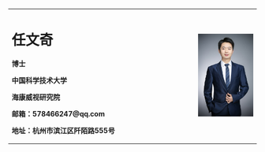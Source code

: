<table border="0">
  <tr>
    <td width="75%">
      <h1>任文奇</h1>
      <p><b>博士</b></p>
      <p><b>中国科学技术大学</b></p>
      <p><b>海康威视研究院</b></p>
      <p><b>邮箱：578466247@qq.com</b></p>
      <p><b>地址：杭州市滨江区阡陌路555号</b></p>
    </td>
    <td width="25%">
      <img src="/任文奇-形象照 - small.JPG" width="100%">
    </td>
  </tr>
</table>
